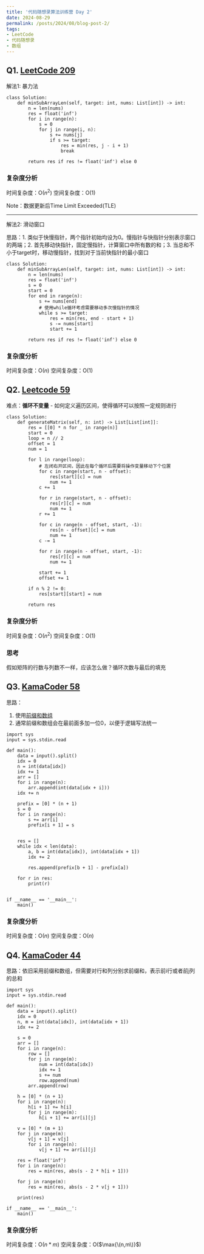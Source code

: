 ```yaml
---
title: '代码随想录算法训练营 Day 2'
date: 2024-08-29
permalink: /posts/2024/08/blog-post-2/
tags:
- LeetCode
- 代码随想录
- 数组
---
```


## Q1. [LeetCode 209](https://leetcode.com/problems/minimum-size-subarray-sum/)

解法1: 暴力法
```
class Solution:
    def minSubArrayLen(self, target: int, nums: List[int]) -> int:
        n = len(nums)
        res = float('inf')
        for i in range(n):
            s = 0
            for j in range(i, n):
                s += nums[j]
                if s >= target:
                    res = min(res, j - i + 1)
                    break
        
        return res if res != float('inf') else 0
```

### 复杂度分析

时间复杂度：O($n^2$)
空间复杂度：O(1)

Note：数据更新后Time Limit Exceeded(TLE)

---

解法2: 滑动窗口

思路：1. 类似于快慢指针，两个指针初始均设为0。慢指针与快指针分别表示窗口的两端；2. 首先移动快指针，固定慢指针，计算窗口中所有数的和；3. 当总和不小于target时，移动慢指针，找到对于当前快指针的最小窗口

```
class Solution:
    def minSubArrayLen(self, target: int, nums: List[int]) -> int:
        n = len(nums)
        res = float('inf')
        s = 0
        start = 0
        for end in range(n):
            s += nums[end]
            # 使用while循环考虑需要移动多次慢指针的情况
            while s >= target:
                res = min(res, end - start + 1)
                s -= nums[start]
                start += 1
        
        return res if res != float('inf') else 0
```

### 复杂度分析

时间复杂度：O($n$)
空间复杂度：O(1)

## Q2. [Leetcode 59](https://leetcode.com/problems/spiral-matrix-ii/)

难点：**循环不变量** - 如何定义遍历区间，使得循环可以按照一定规则进行

```
class Solution:
    def generateMatrix(self, n: int) -> List[List[int]]:
        res = [[0] * n for _ in range(n)]
        start = 0
        loop = n // 2
        offset = 1
        num = 1

        for l in range(loop):
            # 左闭右开区间，因此在每个循环后需要将操作变量移动下个位置
            for c in range(start, n - offset):
                res[start][c] = num
                num += 1
            c += 1

            for r in range(start, n - offset):
                res[r][c] = num
                num += 1
            r += 1

            for c in range(n - offset, start, -1):
                res[n - offset][c] = num
                num += 1
            c -= 1

            for r in range(n - offset, start, -1):
                res[r][c] = num
                num += 1
            
            start += 1
            offset += 1
        
        if n % 2 != 0:
            res[start][start] = num
        
        return res
```

### 复杂度分析

时间复杂度：O($n^2$)
空间复杂度：O(1)

### 思考

假如矩阵的行数与列数不一样，应该怎么做？循环次数与最后的填充

## Q3. [KamaCoder 58](https://kamacoder.com/problempage.php?pid=1070)

思路：
1. 使用[前缀和数组](https://www.geeksforgeeks.org/prefix-sum-array-implementation-applications-competitive-programming/)
2. 通常前缀和数组会在最前面多加一位0，以便于逻辑写法统一

```
import sys
input = sys.stdin.read

def main():
    data = input().split()
    idx = 0
    n = int(data[idx])
    idx += 1
    arr = []
    for i in range(n):
        arr.append(int(data[idx + i]))
    idx += n
    
    prefix = [0] * (n + 1)
    s = 0
    for i in range(n):
        s += arr[i]
        prefix[i + 1] = s
    
    
    res = []
    while idx < len(data):
        a, b = int(data[idx]), int(data[idx + 1])
        idx += 2
        
        res.append(prefix[b + 1] - prefix[a])
        
    for r in res:
        print(r)


if __name__ == '__main__':
    main()
```

### 复杂度分析

时间复杂度：O($n$)
空间复杂度：O($n$)

## Q4. [KamaCoder 44](https://kamacoder.com/problempage.php?pid=1044)

思路：依旧采用前缀和数组，但需要对行和列分别求前缀和，表示前i行或者前j列的总和

```
import sys
input = sys.stdin.read

def main():
    data = input().split()
    idx = 0
    n, m = int(data[idx]), int(data[idx + 1])
    idx += 2
    
    s = 0
    arr = []
    for i in range(n):
        row = []
        for j in range(m):
            num = int(data[idx])
            idx += 1
            s += num
            row.append(num)
        arr.append(row)
    
    h = [0] * (n + 1)
    for i in range(n):
        h[i + 1] += h[i]
        for j in range(m):
            h[i + 1] += arr[i][j]
    
    v = [0] * (m + 1)
    for j in range(m):
        v[j + 1] = v[j]
        for i in range(n):
            v[j + 1] += arr[i][j]
    
    res = float('inf')
    for i in range(n):
        res = min(res, abs(s - 2 * h[i + 1]))
        
    for j in range(m):
        res = min(res, abs(s - 2 * v[j + 1]))
    
    print(res)
    
if __name__ == '__main__':
    main()
```

### 复杂度分析

时间复杂度：O($n*m$)
空间复杂度：O($\max{\(n,m\)}$)
